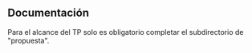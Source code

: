 ## Documentación ##
Para el alcance del TP solo es obligatorio completar el subdirectorio de "propuesta".


